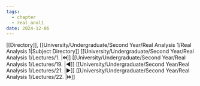 ```yaml
---
tags:
  - chapter
  - real_anal1
date: 2024-12-06
---
```

[[Directory]], [[University/Undergraduate/Second Year/Real Analysis 1/Real Analysis 1|Subject Directory]]
[[University/Undergraduate/Second Year/Real Analysis 1/Lectures/1. |🞀🞀]] [[University/Undergraduate/Second Year/Real Analysis 1/Lectures/19. |◀]] [[University/Undergraduate/Second Year/Real Analysis 1/Lectures/21. |▶]] [[University/Undergraduate/Second Year/Real Analysis 1/Lectures/22. |🞂🞂]]
# 
## 
### 